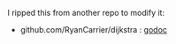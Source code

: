 I ripped this from another repo to modify it:
- github.com/RyanCarrier/dijkstra : [godoc](https://godoc.org/github.com/RyanCarrier/dijkstra)